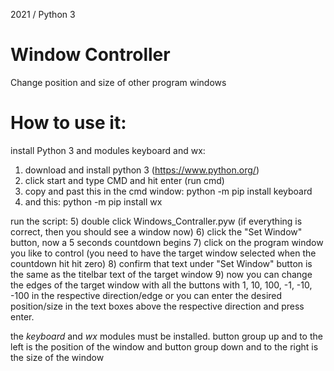 2021 / Python 3
# Window Controller

Change position and size of other program windows

# How to use it:

install Python 3 and modules keyboard and wx:
1) download and install python 3 (https://www.python.org/)
2) click start and type CMD and hit enter (run cmd)
3) copy and past this in the cmd window: python -m pip install keyboard
4) and this: python -m pip install wx

run the script:
5) double click Windows_Contraller.pyw (if everything is correct, then you should see a window now)
6) click the "Set Window" button, now a 5 seconds countdown begins
7) click on the program window you like to control (you need to have the target window selected when the countdown hit hit zero)
8) confirm that text under "Set Window" button is the same as the titelbar text of the target window
9) now you can change the edges of the target window with all the buttons with 1, 10, 100, -1, -10, -100 in the respective direction/edge or you can enter the desired position/size in the text boxes above the respective direction and press enter.

the *keyboard* and *wx* modules must be installed.
button group up and to the left is the position of the window and
button group down and to the right is the size of the window
